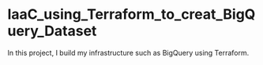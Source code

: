# IaaC_using_Terraform_to_creat_BigQuery_Dataset
In this project, I build my infrastructure such as BigQuery using Terraform.
